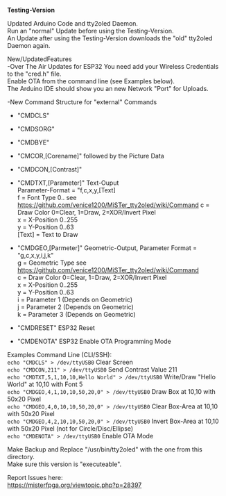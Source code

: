 **Testing-Version**  
  
Updated Arduino Code and tty2oled Daemon.  
Run an "normal" Update before using the Testing-Version.  
An Update after using the Testing-Version downloads the "old" tty2oled Daemon again.  
  
New/UpdatedFeatures  
-Over The Air Updates for ESP32
 You need add your Wireless Credentials to the "cred.h" file.  
 Enable OTA from the command line (see Examples below).  
 The Arduino IDE should show you an new Network "Port" for Uploads.  
 
-New Command Structure for "external" Commands  
* "CMDCLS"  
* "CMDSORG"  
* "CMDBYE"  
* "CMCOR,[Corename]" followed by the Picture Data  
* "CMDCON,[Contrast]"  
  
* "CMDTXT,[Parameter]" Text-Ouput  
 Parameter-Format = "f,c,x,y,[Text]  
 f = Font Type 0.. see https://github.com/venice1200/MiSTer_tty2oled/wiki/Command
 c = Draw Color 0=Clear, 1=Draw, 2=XOR/Invert Pixel  
 x = X-Position 0..255  
 y = Y-Position 0..63  
 [Text] = Text to Draw  
  
* "CMDGEO,[Parmeter]" Geometric-Output, 
 Parameter Format = "g,c,x,y,i,j,k"  
 g = Geometric Type see https://github.com/venice1200/MiSTer_tty2oled/wiki/Command  
 c = Draw Color 0=Clear, 1=Draw, 2=XOR/Invert Pixel  
 x = X-Position 0..255  
 y = Y-Position 0..63  
 i = Parameter 1 (Depends on Geometric)  
 j = Parameter 2 (Depends on Geometric)  
 k = Parameter 3 (Depends on Geometric)  
  
* "CMDRESET"   ESP32 Reset  
* "CMDENOTA"   ESP32 Enable OTA Programming Mode  
  
Examples Command Line (CLI/SSH):  
`echo "CMDCLS" > /dev/ttyUSB0`                             Clear Screen  
`echo "CMDCON,211" > /dev/ttyUSB0`                         Send Contrast Value 211  
`echo "CMDTXT,5,1,10,10,Hello World" > /dev/ttyUSB0`       Write/Draw "Hello World" at 10,10 with Font 5  
`echo "CMDGEO,4,1,10,10,50,20,0" > /dev/ttyUSB0`           Draw Box at 10,10 with 50x20 Pixel  
`echo "CMDGEO,4,0,10,10,50,20,0" > /dev/ttyUSB0`           Clear Box-Area at 10,10 with 50x20 Pixel  
`echo "CMDGEO,4,2,10,10,50,20,0" > /dev/ttyUSB0`           Invert Box-Area at 10,10 with 50x20 Pixel (not for Circle/Disc/Ellipse)  
`echo "CMDENOTA" > /dev/ttyUSB0`                           Enable OTA Mode  
  
Make Backup and Replace "/usr/bin/tty2oled" with the one from this directory.  
Make sure this version is "executeable".  
  
Report Issues here:  
https://misterfpga.org/viewtopic.php?p=28397  

